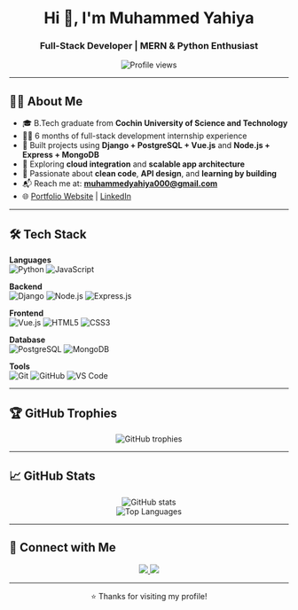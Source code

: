 <h1 align="center">Hi 👋, I'm Muhammed Yahiya</h1>
<h3 align="center">Full-Stack Developer | MERN & Python Enthusiast</h3>

<p align="center">
  <img src="https://komarev.com/ghpvc/?username=muhammedyahiya&label=Profile%20views&color=0e75b6&style=flat" alt="Profile views" />
</p>

---

## 👨‍💻 About Me

- 🎓 B.Tech graduate from **Cochin University of Science and Technology**
- 👨‍💻 6 months of full-stack development internship experience  
- 🧰 Built projects using **Django + PostgreSQL + Vue.js** and **Node.js + Express + MongoDB**
- 🌱 Exploring **cloud integration** and **scalable app architecture**
- 🧠 Passionate about **clean code**, **API design**, and **learning by building**
- 📬 Reach me at: **muhammedyahiya000@gmail.com**
- 🌐 [Portfolio Website](https://muhammedyahiya.github.io/PersonalWebsite/) | [LinkedIn](https://www.linkedin.com/in/muhammed-yahiya-h/)

---

## 🛠 Tech Stack

**Languages**  
![Python](https://img.shields.io/badge/Python-3670A0?style=for-the-badge&logo=python&logoColor=ffdd54)
![JavaScript](https://img.shields.io/badge/JavaScript-F7DF1E?style=for-the-badge&logo=javascript&logoColor=black)

**Backend**  
![Django](https://img.shields.io/badge/Django-092E20?style=for-the-badge&logo=django&logoColor=white)
![Node.js](https://img.shields.io/badge/Node.js-339933?style=for-the-badge&logo=nodedotjs&logoColor=white)
![Express.js](https://img.shields.io/badge/Express.js-000000?style=for-the-badge&logo=express&logoColor=white)

**Frontend**  
![Vue.js](https://img.shields.io/badge/Vue.js-35495E?style=for-the-badge&logo=vue.js&logoColor=4FC08D)
![HTML5](https://img.shields.io/badge/HTML5-E34F26?style=for-the-badge&logo=html5&logoColor=white)
![CSS3](https://img.shields.io/badge/CSS3-1572B6?style=for-the-badge&logo=css3&logoColor=white)

**Database**  
![PostgreSQL](https://img.shields.io/badge/PostgreSQL-316192?style=for-the-badge&logo=postgresql&logoColor=white)
![MongoDB](https://img.shields.io/badge/MongoDB-4EA94B?style=for-the-badge&logo=mongodb&logoColor=white)

**Tools**  
![Git](https://img.shields.io/badge/Git-F05032?style=for-the-badge&logo=git&logoColor=white)
![GitHub](https://img.shields.io/badge/GitHub-181717?style=for-the-badge&logo=github&logoColor=white)
![VS Code](https://img.shields.io/badge/VSCode-007ACC?style=for-the-badge&logo=visual-studio-code&logoColor=white)

---

## 🏆 GitHub Trophies

<p align="center">
  <img src="https://github-profile-trophy.vercel.app/?username=muhammedyahiya&theme=tokyonight&margin-w=10&no-frame=true" alt="GitHub trophies" />
</p>

---

## 📈 GitHub Stats

<p align="center">
  <img src="https://github-readme-stats.vercel.app/api?username=muhammedyahiya&show_icons=true&theme=tokyonight" alt="GitHub stats" />
  <br />
  <img src="https://github-readme-stats.vercel.app/api/top-langs/?username=muhammedyahiya&layout=compact&theme=tokyonight" alt="Top Languages" />
</p>

---

## 🤝 Connect with Me

<p align="center">
  <a href="https://www.linkedin.com/in/muhammed-yahiya-h/" target="_blank">
    <img src="https://img.shields.io/badge/LinkedIn-0077B5?style=for-the-badge&logo=linkedin&logoColor=white" />
  </a>
  <a href="mailto:muhammedyahiya000@gmail.com">
    <img src="https://img.shields.io/badge/Gmail-D14836?style=for-the-badge&logo=gmail&logoColor=white" />
  </a>
</p>

---

<p align="center">⭐️ Thanks for visiting my profile!</p>
